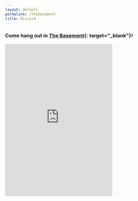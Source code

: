 ```yaml
---
layout: default
permalink: /thebasement
title: Discord
---
```


### Come hang out in [The Basement](http://readyplayerone.wikia.com/wiki/The_Basement){: target="_blank"}!

<iframe src="https://discordapp.com/widget?id=205170645078638592&theme=dark" width="350" height="500" allowtransparency="true" frameborder="0"></iframe>
